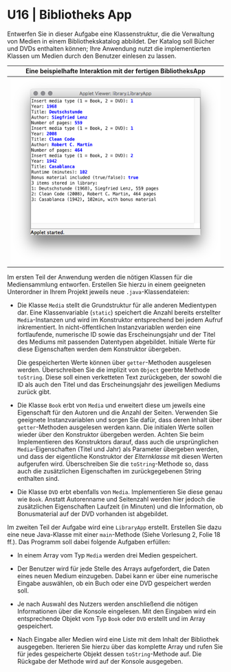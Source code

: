 # U16 | Bibliotheks App

Entwerfen Sie in dieser Aufgabe eine Klassenstruktur, die die Verwaltung
von Medien in einem Bibliothekskatalog abbildet. Der Katalog soll Bücher
und DVDs enthalten können; Ihre Anwendung nutzt die
implementierten Klassen um Medien durch den Benutzer einlesen zu
lassen.

| Eine beispielhafte Interaktion mit der fertigen BibliotheksApp |
|:------:|
| ![Bibliotheksanwendung](./docs/screenshot_library.png) |

Im ersten Teil der Anwendung werden die nötigen Klassen für die
Mediensammlung entworfen. Erstellen Sie hierzu in einem geeigneten Unterordner in Ihrem Projekt jeweils neue `.java`-Klassendateien:

-   Die Klasse `Media` stellt die Grundstruktur für alle anderen
    Medientypen dar. Eine Klassenvariable (`static`) speichert die
    Anzahl bereits erstellter `Media`-Instanzen und wird im Konstruktor
    entsprechend bei jedem Aufruf inkrementiert. In nicht-öffentlichen
    Instanzvariablen werden eine fortlaufende, numerische ID sowie das
    Erscheinungsjahr und der Titel des Mediums mit passenden Datentypen
    abgebildet. Initiale Werte für diese Eigenschaften werden dem
    Konstruktor übergeben.

    Die gespeicherten Werte können über `getter`-Methoden ausgelesen
    werden. Überschreiben Sie die implizit von `Object` geerbte Methode
    `toString`. Diese soll einen verketteten Text zurückgeben, der
    sowohl die ID als auch den Titel und das Erscheinungsjahr des
    jeweiligen Mediums zurück gibt.

-   Die Klasse `Book` erbt von `Media` und erweitert diese um jeweils
    eine Eigenschaft für den Autoren und die Anzahl der Seiten.
    Verwenden Sie geeignete Instanzvariablen und sorgen Sie dafür, dass
    deren Inhalt über `getter`-Methoden ausgelesen werden kann. Die
    initialen Werte sollen wieder über den Konstruktor übergeben werden.
    Achten Sie beim Implementieren des Konstruktors darauf, dass auch
    die ursprünglichen `Media`-Eigenschaften (Titel und Jahr) als
    Parameter übergeben werden, und dass der eigentliche Konstruktor der
    *Elternklasse* mit diesen Werten aufgerufen wird. Überschreiben Sie
    die `toString`-Methode so, dass auch die zusätzlichen Eigenschaften
    im zurückgegebenen String enthalten sind.

-   Die Klasse `DVD` erbt ebenfalls von `Media`. Implementieren Sie
    diese genau wie `Book`. Anstatt Autorenname und Seitenzahl werden
    hier jedoch die zusätzlichen Eigenschaften Laufzeit (in Minuten) und die Information, ob Bonusmaterial auf der DVD vorhanden ist
    abgebildet.

Im zweiten Teil der Aufgabe wird eine `LibraryApp` erstellt. Erstellen Sie dazu eine neue Java-Klasse mit einer `main`-Methode (Siehe Vorlesung 2, Folie 18 ff.). Das Programm soll dabei
folgende Aufgaben erfüllen:

-   In einem Array vom Typ `Media` werden drei Medien gespeichert.

-   Der Benutzer wird für jede Stelle des Arrays aufgefordert, die Daten
    eines neuen Medium einzugeben. Dabei kann er über eine numerische
    Eingabe auswählen, ob ein Buch oder eine DVD gespeichert werden
    soll.

-   Je nach Auswahl des Nutzers werden anschließend die nötigen
    Informationen über die Konsole eingelesen. Mit den Eingaben wird ein
    entsprechende Objekt vom Typ `Book` oder `DVD` erstellt und im Array
    gespeichert.

-   Nach Eingabe aller Medien wird eine Liste mit dem Inhalt der
    Bibliothek ausgegeben. Iterieren Sie hierzu über das komplette Array
    und rufen Sie für jedes gespeicherte Objekt dessen
    `toString`-Methode auf. Die Rückgabe der Methode wird auf der
    Konsole ausgegeben.
